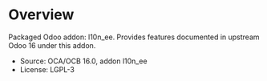 # Overview

Packaged Odoo addon: l10n_ee. Provides features documented in upstream Odoo 16 under this addon.

- Source: OCA/OCB 16.0, addon l10n_ee
- License: LGPL-3
